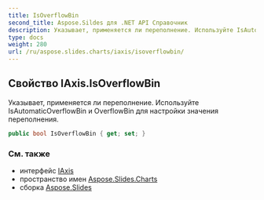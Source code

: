 ```yaml
---
title: IsOverflowBin
second_title: Aspose.Sildes для .NET API Справочник
description: Указывает, применяется ли переполнение. Используйте IsAutomaticOverflowBin и OverflowBin для настройки значения переполнения.
type: docs
weight: 280
url: /ru/aspose.slides.charts/iaxis/isoverflowbin/
---
```


## Свойство IAxis.IsOverflowBin

Указывает, применяется ли переполнение. Используйте IsAutomaticOverflowBin и OverflowBin для настройки значения переполнения.

```csharp
public bool IsOverflowBin { get; set; }
```

### См. также

* интерфейс [IAxis](../../iaxis)
* пространство имен [Aspose.Slides.Charts](../../iaxis)
* сборка [Aspose.Slides](../../../)

<!-- DO NOT EDIT: сгенерировано xmldocmd для Aspose.Slides.dll -->
